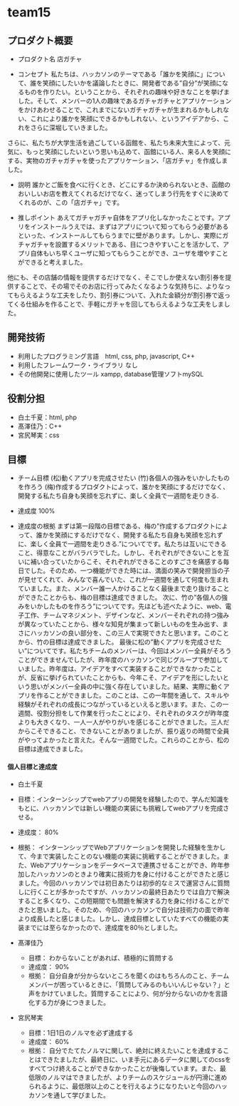 # team15

## プロダクト概要
- プロダクト名
店ガチャ

- コンセプト
私たちは、ハッカソンのテーマである「誰かを笑顔に」について、誰を笑顔にしたいかを議論したときに、開発者である”自分”が笑顔になるものを作りたい。ということから、それぞれの趣味や好きなことを挙げました。そして、メンバーの1人の趣味であるガチャガチャとアプリケーションをかけあわせることで、これまでにないガチャガチャが生まれるかもしれない、これにより誰かを笑顔にできるかもしれない、というアイデアから、これをさらに深堀していきました。

さらに、私たちが大学生活を過ごしている函館を、私たち未来大生によって、元気に、もっと笑顔にしたいという思いも込めて、函館にいる人、来る人を笑顔にする、実物のガチャガチャを使ったアプリケーション、「店ガチャ」を作成しました。


- 説明
誰かとご飯を食べに行くとき、どこにするか決められないとき、函館のおいしいお店を教えてくれるだけでなく、迷ってしまう行先をすぐに決めてくれるのが、この「店ガチャ」です。

- 推しポイント
あえてガチャガチャ自体をアプリ化しなかったことです。アプリをインストールうえでは、まずはアプリについて知ってもらう必要があるといった、インストールしてもらうまでに壁があります。しかし、実際にガチャガチャを設置するメリットである、目につきやすいことを活かして、アプリ自体もいち早くユーザに知ってもらうことができ、ユーザを増やすことができると考えました。

他にも、その店舗の情報を提供するだけでなく、そこでしか使えない割引券を提供することで、その場でそのお店に行ってみたくなるような気持ちに、よりなってもらえるような工夫をしたり、割引券について、入れた金額分が割引券で返ってくる仕組みを作ることで、手軽にガチャを回してもらえるような工夫をしました。

## 開発技術
- 利用したプログラミング言語　html, css, php, javascript, C++
- 利用したフレームワーク・ライブラリ なし
- その他開発に使用したツール
xampp, database管理ソフトmySQL

## 役割分担
- 白土千夏：html, php
- 髙澤佳乃：C++
- 宮尻琴実：css

## 目標
- チーム目標
(松)動くアプリを完成させたい
(竹)各個人の強みをいかしたものを作ろう
(梅)作成するプロダクトによって、誰かを笑顔にするだけでなく、開発する私たち自身も笑顔を忘れずに、楽しく全員で一週間を走りきる.


- 達成度
100%
- 達成度の根拠
まずは第一段階の目標である、梅の”作成するプロダクトによって、誰かを笑顔にするだけでなく、開発する私たち自身も笑顔を忘れずに、楽しく全員で一週間を走りきる.”についてです。私たちは互いにできること、得意なことがバラバラでした。しかし、それぞれができないことを互いに補い合っていたからこそ、それぞれができることのすごさを痛感する毎日でした。そのため、一つ機能ができた時には、満面の笑みで開発担当の子が見せてくれて、みんなで喜んでいた、これが一週間を通して何度も生まれていました。また、メンバー誰一人かけることなく最後まで走り抜けることができたことからも、梅の目標は達成できました。
次に、竹の”各個人の強みをいかしたものを作ろう”についてです。先ほども述べたように、web、電子工作、チームマネジメント、デザインなど、メンバーそれぞれの持つ強みが異なっていたことから、様々な知見が集まって新しいものを生み出す、まさにハッカソンの良い部分を、この三人で実現できたと思います。このことから、竹の目標は達成できました。
最後に松の”動くアプリを完成させたい”についてです。私たちチームのメンバーは、今回はメンバー全員がそろうことができませんでしたが、昨年度のハッカソンで同じグループで参加していました。昨年度は、アイデアをすべて実装することができなかったことが、反省に挙げられていたことからも、今年こそ、アイデアを形にしたいという思いがメンバー全員の中に強く存在していました。結果、実際に動くアプリを作ることができました。このことは、この一年間を通して、スキルや経験がそれぞれの成長につながっているといえると思います。また、この一週間、役割分担をして作業を行ったことにより、それぞれのタスクが昨年度よりも大きくなり、一人一人がやりがいを感じることができました。三人だからこそできること、できないことがありましたが、振り返りの時間で全員がやってよかったと言えた。そんな一週間でした。これらのことから、松の目標は達成できました。

#### 個人目標と達成度  
-  白土千夏
  - 目標：インターンシップでwebアプリの開発を経験したので、学んだ知識をもとに、ハッカソンでは新しい機能の実装にも挑戦してwebアプリを完成させる。  
  - 達成度： 80%  
  - 根拠：  インターンシップでWebアプリケーションを開発した経験を生かして、今まで実装したことのない機能の実装に挑戦することができました。また、Webアプリケーションをデータベースで連携させることができ、昨年参加したハッカソンのときより確実に技術力を身に付けることができたと感じました。今回のハッカソンでは初日あたりは初歩的なミスで運営さんに質問しに行くことが多かったですが、ハッカソンの最終日あたりでは自力で解決すること多くなり、この短期間でも問題を解決する力を身に付けることができたと思いました。そのため、今回のハッカソンで自分は技術力の面で昨年より成長したと感じました。しかし、達成目標としていたすべての機能の実装までには至らなかったので、達成度を80％としました。
  
- 髙澤佳乃
  - 目標：  わからないことがあれば、積極的に質問する
  - 達成度： 90%  
  - 根拠： 自分自身が分からないところを聞くのはもちろんのこと、チームメンバーが困っているときに、「質問してみるのもいいんじゃない？」と声をかけていました。質問することにより、何が分からないのかを言語化する力が身につきました。
 
- 宮尻琴実
  - 目標：1日1日のノルマを必ず達成する  
  - 達成度： 60%  
  - 根拠： 自分でたてたノルマに関して、絶対に終えたいことを達成することはできたましたが、最終日に、いま手元にあるデータに関してのcssをすべてつけ終えることができなかったことが後悔しています。また、最低限のノルマはできましたが、よりチームのスケジュールが円滑に進められるように、最低限以上のことを行えるようになりたいと今回のハッカソンを通して学びました。
